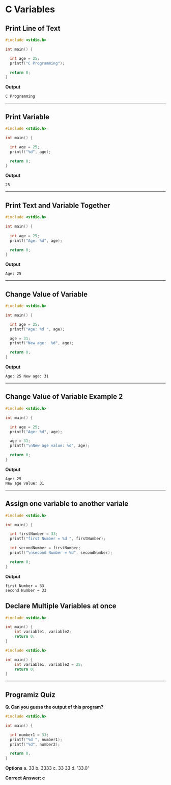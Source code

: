 # C Variables

## Print Line of Text

```c
#include <stdio.h>

int main() {

  int age = 25;
  printf("C Programming");

  return 0;
}
```

**Output**

```
C Programming
```

---
## Print Variable

```c
#include <stdio.h>

int main() {

  int age = 25;
  printf("%d", age);

  return 0;
}
```

**Output**

```
25
```

---
## Print Text and Variable Together

```c
#include <stdio.h>

int main() {
  
  int age = 25;
  printf("Age: %d", age);

  return 0;
}
```

**Output**

```
Age: 25
```

---
## Change Value of Variable

```c
#include <stdio.h>

int main() {

  int age = 25;
  printf("Age: %d ", age);

  age = 31;
  printf("New age:  %d", age);

  return 0;
}
```

**Output**

```
Age: 25 New age: 31
```

---
## Change Value of Variable Example 2

```c
#include <stdio.h>

int main() {

  int age = 25;
  printf("Age: %d", age);

  age = 31;
  printf("\nNew age value: %d", age);

  return 0;
}
```

**Output**

```
Age: 25
New age value: 31
```

---
## Assign one variable to another variale

```c
#include <stdio.h>

int main() {

  int firstNumber = 33;
  printf("first Number = %d ", firstNumber);

  int secondNumber = firstNumber;
  printf("\nsecond Number = %d", secondNumber);

  return 0;
}
```

**Output**

```
first Number = 33
second Number = 33
```

## Declare Multiple Variables at once

```c
#include <stdio.h>

int main() {
    int variable1, variable2; 
    return 0;
}
```

```c
#include <stdio.h>

int main() {
    int variable1, variable2 = 25; 
    return 0;
}
```

---
## Programiz Quiz

**Q. Can you guess the output of this program?**

```c
#include <stdio.h>

int main() {

  int number1 = 33;
  printf("%d ", number1);
  printf("%d", number2);

  return 0;
}
```

**Options**
a. 33
b. 3333
c. 33 33
d. '33.0'


**Correct Answer: c** 